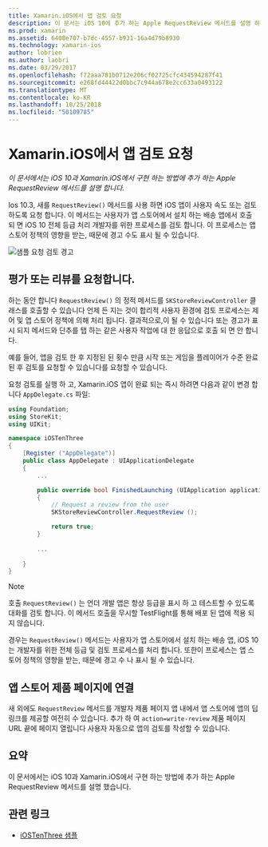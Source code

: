 ```yaml
---
title: Xamarin.iOS에서 앱 검토 요청
description: 이 문서는 iOS 10에 추가 하는 Apple RequestReview 메서드를 설명 하 고 Xamarin.iOS에서 구현 하는 방법에 설명 합니다.
ms.prod: xamarin
ms.assetid: 6408e707-b7dc-4557-b931-16a4d79b8930
ms.technology: xamarin-ios
author: lobrien
ms.author: laobri
ms.date: 03/29/2017
ms.openlocfilehash: f72aaa781b0712e206cf02725cfc434594287f41
ms.sourcegitcommit: e268fd44422d0bbc7c944a678e2cc633a0493122
ms.translationtype: MT
ms.contentlocale: ko-KR
ms.lasthandoff: 10/25/2018
ms.locfileid: "50109785"
---
```

# <a name="request-app-review-in-xamarinios"></a>Xamarin.iOS에서 앱 검토 요청

_이 문서에서는 iOS 10과 Xamarin.iOS에서 구현 하는 방법에 추가 하는 Apple RequestReview 메서드를 설명 합니다._

Ios 10.3, 새를 `RequestReview()` 메서드를 사용 하면 iOS 앱이 사용자 속도 또는 검토 하도록 요청 합니다. 이 메서드는 사용자가 앱 스토어에서 설치 하는 배송 앱에서 호출 되 면 iOS 10 전체 등급 처리 개발자를 위한 프로세스를 검토 합니다. 이 프로세스는 앱 스토어 정책의 영향을 받는, 때문에 경고 수도 표시 될 수 있습니다.

![](request-app-review-images/review01.png "샘플 요청 검토 경고")

## <a name="requesting-a-rating-or-review"></a>평가 또는 리뷰를 요청합니다.

하는 동안 합니다 `RequestReview()` 의 정적 메서드를 `SKStoreReviewController` 클래스를 호출할 수 있습니다 언제 든 지는 것이 합리적 사용자 환경에 검토 프로세스는 제어 및 앱 스토어 정책에 의해 처리 됩니다. 결과적으로,이 될 수 있습니다 또는 경고가 표시 되지 메서드와 단추를 탭 하는 같은 사용자 작업에 대 한 응답으로 호출 되 면 안 합니다.

예를 들어, 앱을 검토 한 후 지정된 된 횟수 만큼 시작 또는 게임을 플레이어가 수준 완료 된 후 검토를 요청할 수 있습니다를 요청할 수 있습니다.

요청 검토를 실행 하 고, Xamarin.iOS 앱이 완료 되는 즉시 하려면 다음과 같이 변경 합니다 `AppDelegate.cs` 파일:

```csharp
using Foundation;
using StoreKit;
using UIKit;

namespace iOSTenThree
{
    [Register ("AppDelegate")]
    public class AppDelegate : UIApplicationDelegate
    {
        ...

        public override bool FinishedLaunching (UIApplication application, NSDictionary launchOptions)
        {
            // Request a review from the user
            SKStoreReviewController.RequestReview ();

            return true;
        }
        
        ...
        
    }
}
```

> [!NOTE]
> 호출 `RequestReview()` 는 언더 개발 앱은 항상 등급을 표시 하 고 테스트할 수 있도록 대화를 검토 합니다. 이 메서드 호출을 무시할 TestFlight를 통해 배포 된 앱에 적용 되지 않습니다.

경우는 `RequestReview()` 메서드는 사용자가 앱 스토어에서 설치 하는 배송 앱, iOS 10는 개발자를 위한 전체 등급 및 검토 프로세스를 처리 합니다. 또한이 프로세스는 앱 스토어 정책의 영향을 받는, 때문에 경고 수 나 표시 될 수 있습니다.

## <a name="linking-to-an-app-store-product-page"></a>앱 스토어 제품 페이지에 연결 

새 외에도 `RequestReview` 메서드를 개발자 제품 페이지 앱 내에서 앱 스토어에 앱의 딥 링크를 제공할 여전히 수 있습니다. 추가 하 여 `action=write-review` 제품 페이지 URL 끝에 페이지 열립니다 사용자 자동으로 앱의 검토를 작성할 수 있습니다. 

## <a name="summary"></a>요약

이 문서에서는 iOS 10과 Xamarin.iOS에서 구현 하는 방법에 추가 하는 Apple RequestReview 메서드를 설명 했습니다.



## <a name="related-links"></a>관련 링크

- [iOSTenThree 샘플](https://developer.xamarin.com/samples/ios/iOS10/iOSTenThree)
